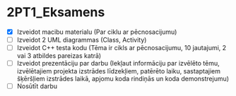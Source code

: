 # 2PT1_Eksamens

- [x] Izveidot macibu materialu (Par ciklu ar pēcnosacijumu)
- [ ] Izveidot 2 UML diagrammas (Class, Activity)
- [ ] Izveidot C++ testa kodu (Tēma ir cikls ar pēcnosacijumu, 10 jautajumi, 2 vai 3 atbildes pareizas katrā)
- [ ] Izveidot prezentāciju par darbu (Iekļaut informāciju par izvēlēto tēmu, izvēlētajiem projekta izstrādes līdzekļiem, patērēto laiku, sastaptajiem šķēršļiem izstrādes laikā, apjomu koda rindiņās un koda demonstrejumu)
- [ ] Nosūtīt darbu
